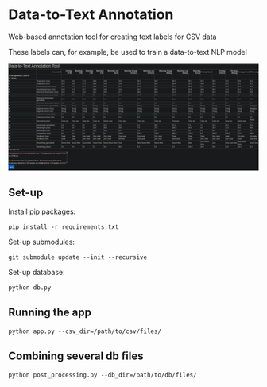 # Data-to-Text Annotation

Web-based annotation tool for creating text labels for CSV data

These labels can, for example, be used to train a data-to-text NLP model

![screenshot](/images/data-to-text.png?raw=true)

## Set-up

Install pip packages:

    pip install -r requirements.txt

Set-up submodules:

    git submodule update --init --recursive

Set-up database:

    python db.py

## Running the app

    python app.py --csv_dir=/path/to/csv/files/

## Combining several db files

    python post_processing.py --db_dir=/path/to/db/files/
